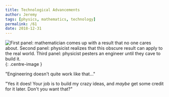 ```yaml
---
title: Technological Advancements
author: Jeremy
tags: [physics, mathematics, technology]
permalink: /61
date: 2018-12-31
---
```


![First panel: mathematician comes up with a result that no one cares about. Second panel: physicist realizes that this obscure result can apply to the real world. Third panel: physicist pesters an engineer until they cave to build it.](https://res.cloudinary.com/dh3hm8pb7/image/upload/c_scale,q_auto:best,w_615/v1535842782/Handwaving/Published/TechnologicalAdvancements.png){: .centre-image }

"Engineering doesn't quite work like that..."

"Yes it does! Your job is to build my crazy ideas, and *maybe* get some credit for it later. Don't you want that?"